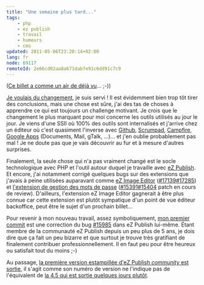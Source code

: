 ```yaml
---
title: "Une semaine plus tard..."
tags:
    - php
    - ez publish
    - travail
    - humeurs
    - cms
updated: 2011-05-06T23:20:14+02:00
lang: fr
node: 69117
remoteId: 2e66cd02aa8a671dab7e91c6dd91c7c9
---
```


([Ce billet a comme un air de déjà vu](/post/une-semaine-plus-tard)... ;-))


[Je voulais du changement](/post/bye-bye-smile), je suis servi ! Il est évidemment bien trop tôt tirer des conclusions, mais une chose est sûre, j'ai des tas de choses à apprendre ce qui est toujours un challenge motivant. Je crois que le changement le plus marquant pour moi concerne les outils utilisés au jour le jour. Je viens d'une SSII où 100% des outils sont internalisés et j'arrive chez un éditeur où c'est quasiment l'inverse avec [Github](https://github.com/), [Scrumpad](http://www.scrumpad.com/), [Campfire](http://campfirenow.com/), [Google Apps](http://www.google.com/apps/intl/fr/business/index.html#utm_campaign=fr&amp;utm_source=fr-ha-emea-fr-bk&amp;utm_medium=ha&amp;utm_term=google%20apps) (Documents, Mail, gTalk, ...)... et j'en oublie probablement pas mal ! Je ne doute pas que je vais découvrir au fur et à mesure d'autres surprises.


Finalement, la seule chose qui n'a pas vraiment changé est le socle technologique avec PHP et l'outil autour duquel je travaille avec [eZ Publish](/tag/ez+publish). Et encore, j'ai notamment corrigé quelques bugs sur des extensions que j'avais à peine utilisées auparavant comme [eZ Image Editor](http://doc.ez.no/Extensions/eZ-Publish-extensions/eZ-Image-Editor/Setup-and-user-guide-eZ-Image-Editor) ([#17139](http://issues.ez.no/17139)[#17285](http://issues.ez.no/17285)) et [l'extension de gestion des mots de passe](http://doc.ez.no/Extensions/eZ-Publish-extensions/eZ-MB-Password-Expiry) ([#15391](http://issues.ez.no/15391)[#15404](http://issues.ez.no/15404) patch en cours de review). D'ailleurs, l'extension eZ Image Editor gagnerait à être plus connue car cette extension est plutôt sympatique d'un point de vue éditeur backoffice, peut être le sujet d'un prochain billet...


Pour revenir à mon nouveau travail, assez symboliquement, [mon premier commit](https://github.com/ezsystems/ezpublish/commit/90abff0) est une correction du bug [#15985](http://issues.ez.no/15985) dans eZ Publish lui-même. Étant membre de la communauté eZ Publish depuis un peu plus de 5 ans, je dois dire que ça fait un peu bizarre et que surtout je trouve très gratifiant de finalement contribuer professionnellement. Il en faut peu pour être heureux ou satisfait tout du moins ;-)


Au passage, [la première version estampillée d'eZ Publish *community* est sortie](http://share.ez.no/blogs/community-project-board/ez-publish-community-project-4.2011-very-first-build-available-now), il s'agit comme son numéro de version ne l'indique pas de l'équivalent de [la 4.5 qui est sortie quelques jours plutôt](http://ez.no/Events-news/News/eZ-Publish-Enterprise-4.5-officially-released).

